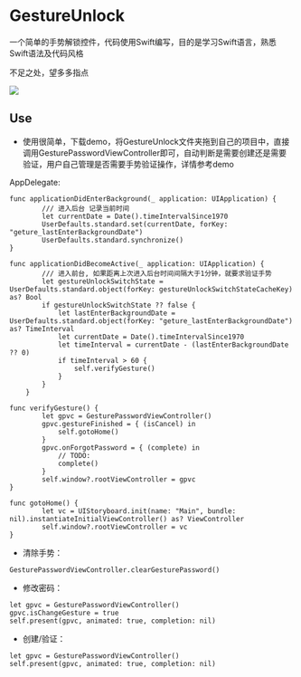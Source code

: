 # GestureUnlock
一个简单的手势解锁控件，代码使用Swift编写，目的是学习Swift语言，熟悉Swift语法及代码风格

不足之处，望多多指点


![](https://github.com/Hello-Bye/GestureUnlock/blob/master/QQ20171103-141714-HD.gif)

## Use
* 使用很简单，下载demo，将GestureUnlock文件夹拖到自己的项目中，直接调用GesturePasswordViewController即可，自动判断是需要创建还是需要验证，用户自己管理是否需要手势验证操作，详情参考demo

AppDelegate:
```
func applicationDidEnterBackground(_ application: UIApplication) {
        /// 进入后台 记录当前时间
        let currentDate = Date().timeIntervalSince1970
        UserDefaults.standard.set(currentDate, forKey: "geture_lastEnterBackgroundDate")
        UserDefaults.standard.synchronize()
}
```

```
func applicationDidBecomeActive(_ application: UIApplication) {
        /// 进入前台, 如果距离上次进入后台时间间隔大于1分钟，就要求验证手势
        let gestureUnlockSwitchState = UserDefaults.standard.object(forKey: gestureUnlockSwitchStateCacheKey) as? Bool
        if gestureUnlockSwitchState ?? false {
            let lastEnterBackgroundDate = UserDefaults.standard.object(forKey: "geture_lastEnterBackgroundDate") as? TimeInterval
            let currentDate = Date().timeIntervalSince1970
            let timeInterval = currentDate - (lastEnterBackgroundDate ?? 0)
            if timeInterval > 60 {
                self.verifyGesture()
            }
        }
    }
    
func verifyGesture() {
        let gpvc = GesturePasswordViewController()
        gpvc.gestureFinished = { (isCancel) in
            self.gotoHome()
        }
        gpvc.onForgotPassword = { (complete) in
            // TODO:
            complete()
        }
        self.window?.rootViewController = gpvc
}
    
func gotoHome() {
        let vc = UIStoryboard.init(name: "Main", bundle: nil).instantiateInitialViewController() as? ViewController
        self.window?.rootViewController = vc
}
```

* 清除手势：

```
GesturePasswordViewController.clearGesturePassword()
```
* 修改密码：

```
let gpvc = GesturePasswordViewController() 
gpvc.isChangeGesture = true
self.present(gpvc, animated: true, completion: nil)
```

* 创建/验证：

```
let gpvc = GesturePasswordViewController()
self.present(gpvc, animated: true, completion: nil)
```



